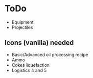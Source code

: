 # ToDo

* Equipment
* Projectiles

## Icons (vanilla) needed

* Basic/Advanced oil processing recipe
* Ammo
* Cokes liquefaction
* Logistics 4 and 5
